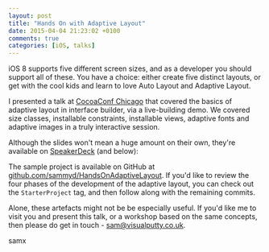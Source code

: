 ```yaml
---
layout: post
title: "Hands On with Adaptive Layout"
date: 2015-04-04 21:23:02 +0100
comments: true
categories: [iOS, talks]
---
```


iOS 8 supports five different screen sizes, and as a developer you should
support all of these. You have a choice: either create five distinct layouts,
or get with the cool kids and learn to love Auto Layout and Adaptive Layout.

<!-- more -->

I presented a talk at [CocoaConf Chicago](http://cocoaconf.com/chicago-2015/home)
that covered the basics of adaptive layout in interface builder, via a
live-building demo. We covered size classes, installable constraints,
installable views, adaptive fonts and adaptive images in a truly interactive
session.

Although the slides won't mean a huge amount on their own, they're available on
[SpeakerDeck](https://speakerdeck.com/sammyd/hands-on-with-adaptive-layout) (and
below):

<script async class="speakerdeck-embed" data-id="0526e941437545b2b3a4d98c6922fd85" data-ratio="1.77777777777778" src="//speakerdeck.com/assets/embed.js"></script>

The sample project is available on GitHub at
[github.com/sammyd/HandsOnAdaptiveLayout](https://github.com/sammyd/HandsOnAdaptiveLayout).
If you'd like to review the four phases of the development of the adaptive
layout, you can check out the `StarterProject` tag, and then follow along with
the remaining commits.

Alone, these artefacts might not be be especially useful. If you'd like me to
visit you and present this talk, or a workshop based on the same concepts, then
please do get in touch - [sam@visualputty.co.uk](mailto:sam@visualputty.co.uk).


samx